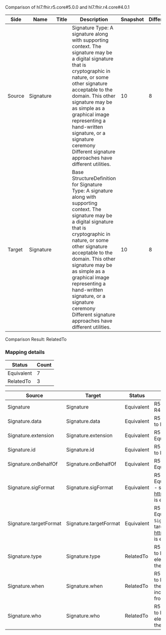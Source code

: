 Comparison of hl7.fhir.r5.core#5.0.0 and hl7.fhir.r4.core#4.0.1

| Side | Name | Title | Description | Snapshot | Differential |
| --- | --- | --- | --- | --- | --- |
| Source | Signature |  | Signature Type: A signature along with supporting context. The signature may be a digital signature that is cryptographic in nature, or some other signature acceptable to the domain. This other signature may be as simple as a graphical image representing a hand-written signature, or a signature ceremony Different signature approaches have different utilities. | 10 | 8 |
| Target | Signature |  | Base StructureDefinition for Signature Type: A signature along with supporting context. The signature may be a digital signature that is cryptographic in nature, or some other signature acceptable to the domain. This other signature may be as simple as a graphical image representing a hand-written signature, or a signature ceremony Different signature approaches have different utilities. | 10 | 8 |


Comparison Result: RelatedTo


### Mapping details

| Status | Count |
| ------ | ----- |
Equivalent | 7 |
RelatedTo | 3 |


| Source | Target | Status | Message |
| ------ | ------ | ------ | ------- |
| Signature | Signature | Equivalent | R5 `Signature` maps as Equivalent to R4 `Signature` |
| Signature.data | Signature.data | Equivalent | R5 `Signature.data` maps as Equivalent to R4 `Signature.data` |
| Signature.extension | Signature.extension | Equivalent | R5 `Signature.extension` maps as Equivalent to R4 `Signature.extension` |
| Signature.id | Signature.id | Equivalent | R5 `Signature.id` maps as Equivalent to R4 `Signature.id` |
| Signature.onBehalfOf | Signature.onBehalfOf | Equivalent | R5 `Signature.onBehalfOf` maps as Equivalent to R4 `Signature.onBehalfOf` |
| Signature.sigFormat | Signature.sigFormat | Equivalent | R5 `Signature.sigFormat` maps as Equivalent to R4 `Signature.sigFormat` - sigFormat using http://hl7.org/fhir/ValueSet/mimetypes is exempted and assumed equivalent |
| Signature.targetFormat | Signature.targetFormat | Equivalent | R5 `Signature.targetFormat` maps as Equivalent to R4 `Signature.targetFormat` - targetFormat using http://hl7.org/fhir/ValueSet/mimetypes is exempted and assumed equivalent |
| Signature.type | Signature.type | RelatedTo | R5 `Signature.type` maps as RelatedTo to R4 `Signature.type` - type made the element mandatory; type increased the minimum cardinality from 0 to 1 |
| Signature.when | Signature.when | RelatedTo | R5 `Signature.when` maps as RelatedTo to R4 `Signature.when` - when made the element mandatory; when increased the minimum cardinality from 0 to 1 |
| Signature.who | Signature.who | RelatedTo | R5 `Signature.who` maps as RelatedTo to R4 `Signature.who` - who made the element mandatory; who increased the minimum cardinality from 0 to 1 |

